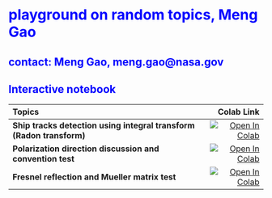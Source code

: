 <H1 style="color: blue">
playground on random topics, Meng Gao
</H1>

<H2 style="color: blue">
contact: Meng Gao, meng.gao@nasa.gov
</H2>

<H2 style="color:blue">
Interactive notebook
</H2>

| Topics | Colab Link |
| :--- | ---: |
| **Ship tracks detection using integral transform (Radon transform)** | [![Open In Colab](https://colab.research.google.com/assets/colab-badge.svg)](https://colab.research.google.com/github/kiwiriver/cloud/blob/master/notebook/t01_ship_track.ipynb)|
| **Polarization direction discussion and convention test** | [![Open In Colab](https://colab.research.google.com/assets/colab-badge.svg)](https://colab.research.google.com/github/kiwiriver/cloud/blob/master/notebook/t02_aolp.ipynb)|
| **Fresnel reflection and Mueller matrix test** | [![Open In Colab](https://colab.research.google.com/assets/colab-badge.svg)](https://colab.research.google.com/github/kiwiriver/cloud/blob/master/notebook/t03_fresnel.ipynb)|
